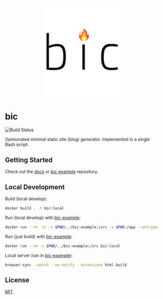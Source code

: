 <div align="center">
  <img width="256" src=".github/bic.png" alt="bic">
</div>


# bic

![Build Status](https://img.shields.io/github/workflow/status/Pinjasaur/bic/Build)

Opinionated minimal static site (blog) generator. Implemented in a single Bash
script.

## Getting Started

Check out the [docs] or [bic-example] repository.

## Local Development

Build (local develop):

```bash
docker build . -t bic:local
```

Run (local develop) with [bic-example]:

```bash
docker run --rm -it -v $PWD/../bic-example:/src -v $PWD:/app --entrypoint bash bic:local
```

Run (just build) with [bic-example]:

```bash
docker run --rm -v $PWD/../bic-example:/src bic:local
```

Local server (ran in [bic-example]):

```bash
browser-sync --watch --no-notify --extensions html build
```

## License

[MIT].

[docs]: https://pinjasaur.github.io/bic/
[bic-example]: https://github.com/Pinjasaur/bic-example
[MIT]: https://pinjasaur.mit-license.org/2021
